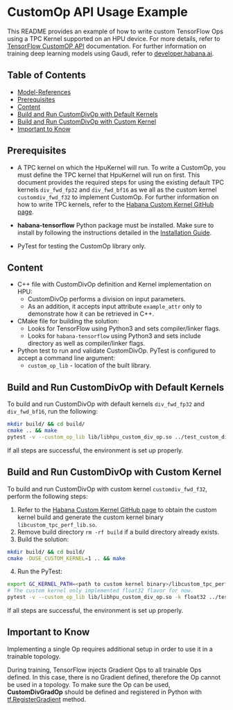 # CustomOp API Usage Example

This README provides an example of how to write custom TensorFlow Ops using a TPC Kernel supported on an HPU device. For more details, refer to [TensorFlow CustomOP API](https://docs.habana.ai/en/latest/TensorFlow/TensorFlow_CustomOp_API/index.html) documentation. For further information on training deep learning models using Gaudi, refer to [developer.habana.ai](https://developer.habana.ai/resources/).

## Table of Contents

* [Model-References](../../../README.md)
* [Prerequisites](#prerequisites)
* [Content](#content)
* [Build and Run CustomDivOp with Default Kernels](#build-and-run-customDivOp-with-default-kernels)
* [Build and Run CustomDivOp with Custom Kernel](#build-and-run-customDivOp-with-custom-kernel)
* [Important to Know](#important-to-know)

## Prerequisites

- A TPC kernel on which the HpuKernel will run. To write a CustomOp, you must define the TPC kernel that HpuKernel will run on first. This document provides the required steps for using the existing default TPC kernels `div_fwd_fp32` and `div_fwd_bf16` as we all as the custom kernel `customdiv_fwd_f32` to implement CustomOp. For further information on how to write TPC kernels, refer to the [Habana Custom Kernel GitHub page](https://github.com/HabanaAI/Habana_Custom_Kernel).

- **habana-tensorflow** Python package must be installed. Make sure to install by following the instructions detailed in the [Installation Guide](https://docs.habana.ai/en/latest/Installation_Guide/index.html).

- PyTest for testing the CustomOp library only.

## Content

- C++ file with CustomDivOp definition and Kernel implementation on HPU:
    - CustomDivOp performs a division on input parameters.
    - As an addition, it accepts input attribute `example_attr` only to demonstrate how it can be retrieved in C++. 
- CMake file for building the solution:
    - Looks for TensorFlow using Python3 and sets compiler/linker flags.
    - Looks for `habana-tensorflow` using Python3 and sets include directory as well as compiler/linker flags.
- Python test to run and validate CustomDivOp. PyTest is configured to accept a command line argument:
    - `custom_op_lib` - location of the built library.

## Build and Run CustomDivOp with Default Kernels

To build and run CustomDivOp with default kernels `div_fwd_fp32` and `div_fwd_bf16`, run the following:

```bash
mkdir build/ && cd build/
cmake .. && make
pytest -v --custom_op_lib lib/libhpu_custom_div_op.so ../test_custom_div_op.py
```

If all steps are successful, the environment is set up properly.

## Build and Run CustomDivOp with Custom Kernel

To build and run CustomDivOp with custom kernel `customdiv_fwd_f32`, perform the following steps:

1. Refer to the [Habana Custom Kernel GitHub page](https://github.com/HabanaAI/Habana_Custom_Kernel) to obtain the custom kernel build and generate the custom kernel binary `libcustom_tpc_perf_lib.so`.
2. Remove build directory `rm -rf build` if a build directory already exists.
3. Build the solution:
```bash
mkdir build/ && cd build/
cmake -DUSE_CUSTOM_KERNEL=1 .. && make
```
4. Run the PyTest:
```bash
export GC_KERNEL_PATH=<path to custom kernel binary>/libcustom_tpc_perf_lib.so:$GC_KERNEL_PATH
# The custom kernel only implemented float32 flavor for now.
pytest -v --custom_op_lib lib/libhpu_custom_div_op.so -k float32 ../test_custom_div_op.py
```
If all steps are successful, the environment is set up properly.

## Important to Know

Implementing a single Op requires additional setup in order to use it in a trainable topology.

During training, TensorFlow injects Gradient Ops to all trainable Ops defined. In this case, there is no Gradient defined, therefore the Op cannot be used in a topology.
To make sure the Op can be used, **CustomDivGradOp** should be defined and registered in Python with [tf.RegisterGradient](https://www.tensorflow.org/api_docs/python/tf/RegisterGradient) method.